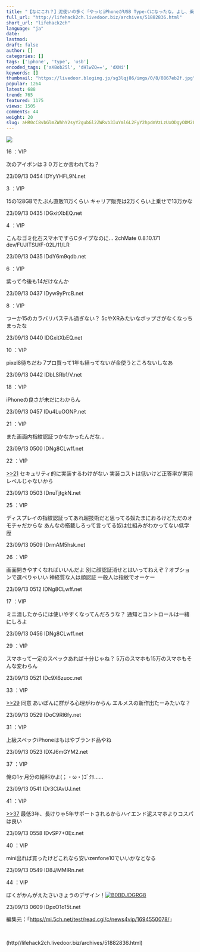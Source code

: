 ```yaml
---
title: "【なにこれ？】泥使いの多く「やっとiPhoneがUSB Type-Cになったな。よし、乗り換えよう！」→お値段19万円"
full_url: "http://lifehack2ch.livedoor.biz/archives/51882836.html"
short_url: "lifehack2ch"
language: "ja"
date: 
lastmod: 
draft: false
author: []
categories: []
tags: ['iphone', 'type', 'usb']
encoded_tags: ['aXBob25l', 'dHlwZQ==', 'dXNi']
keywords: []
thumbnail: "https://livedoor.blogimg.jp/sg3lqj86/imgs/0/8/0867eb2f.jpg"
popular: 1264
latest: 688
trend: 765
featured: 1175
views: 1505
comments: 44
weight: 20
slug: aHR0cC8vbGlmZWhhY2syY2gubGl2ZWRvb3IuYml6L2FyY2hpdmVzLzUxODgyODM2Lmh0bWw=
---
```


![](https://livedoor.blogimg.jp/sg3lqj86/imgs/0/8/0867eb2f.jpg)

<div><p class='t_name'>16 ：VIP</p> <p class='r2'>次のアイポンは３０万とか言われてね？ </p><p>23/09/13 0454 IDYyYHFL9N.net</p> <p class='t_name'>3 ：VIP</p> <p class='r4'>15の128GBでたぶん直販11万くらい キャリア販売は2万くらい上乗せで13万かな </p><p>23/09/13 0435 IDGxitXbEQ.net</p> <p class='t_name'>4 ：VIP</p> <p class='r4'>こんなゴミ化石スマホですらCタイプなのに… 2chMate 0.8.10.171 dev/FUJITSU/F-02L/11/LR </p><p>23/09/13 0435 IDdY6m9qdb.net</p> <p class='t_name'>6 ：VIP</p> <p class='r4'>紫って今後も14だけなんか </p><p>23/09/13 0437 IDyw9yPrcB.net</p> <p class='t_name'>8 ：VIP</p> <p class='r4'>つーか15のカラバリパステル過ぎない？ 5cやXRみたいなポップさがなくなっちまったな </p><p>23/09/13 0440 IDGxitXbEQ.net</p> <p class='t_name'>10 ：VIP</p> <p class='r4'>pixel8待ちだわ 7プロ買って1年も経ってないが金使うところないしなあ </p><p>23/09/13 0442 IDbLSRb1/V.net</p> <p class='t_name'>18 ：VIP</p> <p class='r4'>iPhoneの良さが未だにわからん </p><p>23/09/13 0457 IDu4LuOONP.net</p> <p class='t_name'>21 ：VIP</p> <p class='r1'>また画面内指紋認証つかなかったんだな… </p><p>23/09/13 0500 IDNg8CLwff.net</p> <p class='t_name_res'>22 ：VIP</p> <p class='r4'><a href='#res_21'>>>21</a> セキュリティ的に実装するわけがない 実装コストは低いけど正答率が実用レベルじゃないから </p><p>23/09/13 0503 IDnuTjtgkN.net</p> <p class='t_name'>25 ：VIP</p> <p class='r4'>ディスプレイの指紋認証ってあれ超技術だと思ってる奴たまにおるけどただのオモチャだからな あんなの搭載しろって言ってる奴は仕組みがわかってない低学歴 </p><p>23/09/13 0509 IDrmAM5hsk.net</p> <p class='t_name'>26 ：VIP</p> <p class='r4'>画面開きやすくなればいいんだよ 別に顔認証消せとはいってねえぞ？オブションで選べりゃいい 神経質な人は顔認証 一般人は指紋でオーケー </p><p>23/09/13 0512 IDNg8CLwff.net</p> <p class='t_name'>17 ：VIP</p> <p class='r2'>ミニ潰したからには使いやすくなってんだろうな？ 通知とコントロールは一緒にしろよ </p><p>23/09/13 0456 IDNg8CLwff.net</p> <p class='t_name'>29 ：VIP</p> <p class='r4'>スマホって一定のスペックあれば十分じゃね？ 5万のスマホも15万のスマホもそんな変わらん </p><p>23/09/13 0521 IDc9X6zuoc.net</p> <p class='t_name_res'>33 ：VIP</p> <p class='r4'><a href='#res_29'>>>29</a> 同意 あいぽんに群がる心理がわからん エルメスの新作出たーみたいな？ </p><p>23/09/13 0529 IDoC9Rl6fy.net</p> <p class='t_name'>31 ：VIP</p> <p class='r4'>上級スペックiPhoneはもはやブランド品やね </p><p>23/09/13 0523 IDXJ6mGYM2.net</p> <p class='t_name'>37 ：VIP</p> <p class='r4'>俺の1ヶ月分の給料かよ(；・ω・)ｺﾞｸﾘ…… </p><p>23/09/13 0541 IDr3ClAvUJ.net</p> <p class='t_name_res'>41 ：VIP</p> <p class='r4'><a href='#res_37'>>>37</a> 最低3年、長けりゃ5年サポートされるからハイエンド泥スマホよりコスパは良い </p><p>23/09/13 0558 IDvSP7+0Ex.net</p> <p class='t_name'>40 ：VIP</p> <p class='r4'>mini出れば買ったけどこれなら安いzenfone10でいいかなとなる </p><p>23/09/13 0549 ID8J/MMIRn.net</p> <p class='t_name'>44 ：VIP</p> <p class='r2'>ぼくがかんがえたさいきょうのデザイン！<a href='https//www.amazon.co.jp/dp/B0BDJDGRG8/?tag=nishiky24-22' target='_blank'><img src='https//m.media-amazon.com/images/I/31VjlrbE3bL._SL500_.jpg' alt='B0BDJDGRG8' border='0'></a> </p><p>23/09/13 0609 IDpxO1o15t.net</p> <p class='p_url'>編集元：「<a href='https//mi.5ch.net/test/read.cgi/c/news4vip/1694550078/' target='_blank'>https//mi.5ch.net/test/read.cgi/c/news4vip/1694550078/</a>」</p> <br clear='all'></div>

(http//lifehack2ch.livedoor.biz/archives/51882836.html)
